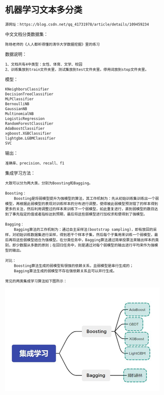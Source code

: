 # 机器学习文本多分类

    源网址：https://blog.csdn.net/qq_41731978/article/details/109459234
    
中文文档分类数据集：

    陈旸老师的《人人都听得懂的清华大学数据挖掘》里的练习

数据说明：

    1、文档共有4中类型：女性、体育、文学、校园
    2、训练集放到train文件夹里，测试集放到test文件夹里。停用词放到stop文件夹里。

模型：

    KNeighborsClassifier
    DecisionTreeClassifier
    MLPClassifier
    BernoulliNB
    GaussianNB
    MultinomialNB
    LogisticRegression
    RandomForestClassifier
    AdaBoostClassifier
    xgboost.XGBClassifier
    lightgbm.LGBMClassifier
    SVC
    
输出：

    准确率、precision、recall、f1
    
集成学习方法：

    大致可以分为两大类，分别为Boosting和Bagging。

    Boosting：
        Boosting是将弱模型提升为强模型的算法，其工作机制为：先从初始训练集训练出一个弱模型，再根据此弱模型的表现对训练样本的分布进行调整，使得被此弱模型预测错了的样本得到更多的关注，然后利用调整过的样本来训练下一个弱模型，如此重复进行，直到弱模型的数目达到了事先指定的值或者指标达到预期，最后将这些弱模型进行加权求和便得到了强模型。
    
    Bagging：
        Bagging算法的工作机制为：通过自主采样法(bootstrap sampling)，即有放回的采样，对初始训练数据集进行采样，得到若干个样本子集，然后每个子集用来训练一个弱模型，最后再将这些弱模型结合为强模型。在分类任务中，Bagging算法通过简单投票法来输出样本的类别，即少数服从多数的原则；在回归任务中，则是通过对每个弱模型的输出进行平均来作为强模型的输出。
    
    对比：
        Boosting算法生成的弱模型有很强的依赖关系，且弱模型是串行生成的；
        Bagging算法生成的弱模型不存在强依赖关系且可以并行生成。
    
    常见的两类集成学习算法如下图所示：
![img](images/ensemblelearning.png)
